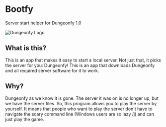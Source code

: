 # Bootfy
Server start helper for Dungeonfy 1.0

![Dungeonfy Logo](https://cdn.discordapp.com/icons/868049400981762049/38ed195df332a1696f606ba5db6c3dd1.png?size=128&quality=lossless "Dungeonfy Logo")

## What is this?
This is an app that makes it easy to start a local server. Not just that, it picks the server for you: Dungeonfy! This is an app that downloads Dungeonfy and all required server software for it to work.

## Why?
Dungeonfy as we know it is gone. The server it was on is no longer up, but we have the server files. So, this program allows you to play the server by yourself. It means that people who want to play the server don't have to navigate the scary command line (Windows users are so lazy /j) and can just play the game.
